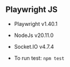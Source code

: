 ## Playwright JS
- Playwright v1.40.1
- NodeJs v20.11.0
- Socket.IO v4.7.4

- To run test: ```npm test```